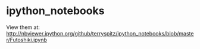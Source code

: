 # ipython_notebooks

View them at:
http://nbviewer.ipython.org/github/terryspitz/ipython_notebooks/blob/master/Futoshiki.ipynb
